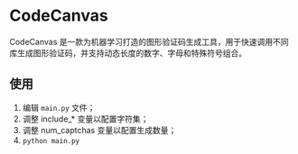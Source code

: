 # CodeCanvas

CodeCanvas 是一款为机器学习打造的图形验证码生成工具，用于快速调用不同库生成图形验证码，并支持动态长度的数字、字母和特殊符号组合。

## 使用

1. 编辑 `main.py` 文件；
2. 调整 include_* 变量以配置字符集；
3. 调整 num_captchas 变量以配置生成数量；
4. ```python main.py```

